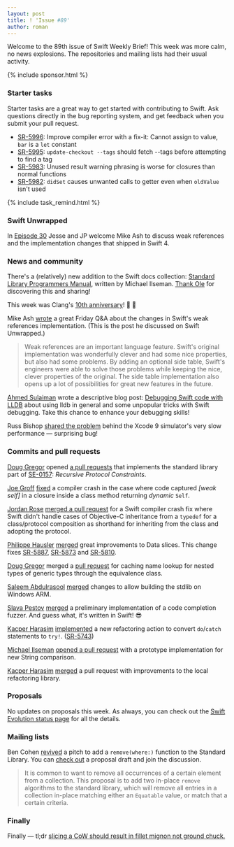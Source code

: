 ```yaml
---
layout: post
title: ! 'Issue #89'
author: roman
---
```


Welcome to the 89th issue of Swift Weekly Brief! This week was more calm, no news explosions. The repositories and mailing lists had their usual activity.

<!--excerpt-->

{% include sponsor.html %}

### Starter tasks

Starter tasks are a great way to get started with contributing to Swift. Ask questions directly in the bug reporting system, and get feedback when you submit your pull request.

* [SR-5996](https://bugs.swift.org/browse/SR-5996): Improve compiler error with a fix-it: Cannot assign to value, `bar` is a `let` constant
* [SR-5995](https://bugs.swift.org/browse/SR-5995): `update-checkout --tags` should fetch --tags before attempting to find a tag
* [SR-5983](https://bugs.swift.org/browse/SR-5983): Unused result warning phrasing is worse for closures than normal functions
* [SR-5982](https://bugs.swift.org/browse/SR-5982): `didSet` causes unwanted calls to getter even when `oldValue` isn't used

{% include task_remind.html %}

### Swift Unwrapped

In [Episode 30](https://spec.fm/podcasts/swift-unwrapped/87409) Jesse and JP welcome Mike Ash to discuss weak references and the implementation changes that shipped in Swift 4.

### News and community

There's a (relatively) new addition to the Swift docs collection: [Standard Library Programmers Manual](https://github.com/apple/swift/blob/master/docs/StandardLibraryProgrammersManual.md), written by Michael Ilseman‏. [Thank Ole](https://twitter.com/olebegemann/status/913104239576182785) for discovering this and sharing!

This week was Clang's [10th anniversary](https://twitter.com/llvmorg/status/912724943221096448)! 🎉 🎊

Mike Ash [wrote](https://mikeash.com/pyblog/friday-qa-2017-09-22-swift-4-weak-references.html) a great Friday Q&A about the changes in Swift's weak references implementation. (This is the post he discussed on Swift Unwrapped.)

> Weak references are an important language feature. Swift's original implementation was wonderfully clever and had some nice properties, but also had some problems. By adding an optional side table, Swift's engineers were able to solve those problems while keeping the nice, clever properties of the original. The side table implementation also opens up a lot of possibilities for great new features in the future.

[Ahmed Sulaiman](https://medium.com/@ahmedsulaiman) wrote a descriptive blog post: [Debugging Swift code with LLDB](https://medium.com/flawless-app-stories/debugging-swift-code-with-lldb-b30c5cf2fd49) about using lldb in general and some unpopular tricks with Swift debugging. Take this chance to enhance your debugging skills!

Russ Bishop [shared the problem](https://twitter.com/xenadu02/status/911463433521860609) behind the Xcode 9 simulator's very slow performance &mdash; surprising bug!

### Commits and pull requests

[Doug Gregor](https://github.com/DougGregor) opened [a pull requests](https://github.com/apple/swift/pull/11923) that implements the standard library part of [SE-0157](https://github.com/apple/swift-evolution/blob/master/proposals/0157-recursive-protocol-constraints.md): *Recursive Protocol Constraints*.

[Joe Groff](https://github.com/jckarter) [fixed](https://github.com/apple/swift/pull/12112) a compiler crash in the case where code captured *[weak self]* in a closure inside a class method returning *dynamic* `Self`.

[Jordan Rose](https://github.com/jrose-apple) [merged a pull request](https://github.com/apple/swift/pull/12101) for a Swift compiler crash fix where Swift didn't handle cases of Objective-C inheritance from a `typedef` for a class/protocol composition as shorthand for inheriting from the class and adopting the protocol.

[Philippe Hausler](https://github.com/phausler) [merged](https://github.com/apple/swift/pull/11939) great improvements to Data slices. This change fixes [SR-5887](SR-5887), [SR-5873](https://bugs.swift.org/browse/SR-5873) and [SR-5810](https://bugs.swift.org/browse/SR-5810).

[Doug Gregor](https://github.com/DougGregor) merged a [pull request](https://github.com/apple/swift/pull/12097) for caching name lookup for nested types of generic types through the equivalence class.

[Saleem Abdulrasool](https://github.com/compnerd) [merged](https://github.com/apple/swift/pull/12136) changes to allow building the stdlib on Windows ARM.

[Slava Pestov](https://github.com/slavapestov) [merged](https://github.com/apple/swift/pull/12030) a preliminary implementation of a code completion fuzzer. And guess what, it's written in Swift! 😎

[Kacper Harasim](https://github.com/Kacper20) [implemented](https://github.com/apple/swift/pull/12128) a new refactoring action to convert `do`/`catch` statements to `try!`. ([SR-5743](https://bugs.swift.org/browse/SR-5743))

[Michael Ilseman](https://github.com/milseman) [opened a pull request](https://github.com/apple/swift/pull/12115) with a prototype implementation for new String comparison.

[Kacper Harasim](https://github.com/Kacper20) [merged](https://github.com/apple/swift/pull/12123) a pull request with improvements to the local refactoring library.

### Proposals

No updates on proposals this week. As always, you can check out the [Swift Evolution status page](https://apple.github.io/swift-evolution/) for all the details.

### Mailing lists

Ben Cohen [revived](https://lists.swift.org/pipermail/swift-evolution/Week-of-Mon-20170925/039944.html) a pitch to add a `remove(where:)` function to the Standard Library. You can [check out](https://github.com/airspeedswift/swift-evolution/blob/0f4a24d6ded2ab7cb39c1a68e0f92705a7615d73/proposals/NNNN-RemoveWhere.md) a proposal draft and join the discussion.

> It is common to want to remove all occurrences of a certain element from a collection. This proposal is to add two in-place `remove` algorithms to the standard library, which will remove all entries in a collection in-place matching either an `Equatable` value, or match that a certain criteria.

### Finally

Finally &mdash; tl;dr [slicing a CoW should result in fillet mignon not ground chuck.](https://github.com/apple/swift/pull/11939#issue-257913935)

